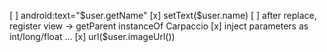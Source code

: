 [ ] android:text="$user.getName"
[x] setText($user.name)
[ ] after replace, register view -> getParent instanceOf Carpaccio
[x] inject parameters as int/long/float ...
[x] url($user.imageUrl())
